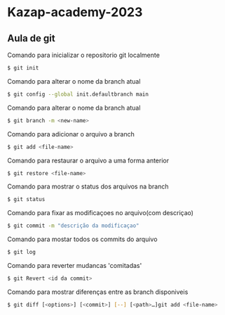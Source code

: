 # Kazap-academy-2023

## Aula de git

Comando para inicializar o repositorio git localmente
```bash
$ git init
```

Comando para alterar o nome da branch atual
```bash
$ git config --global init.defaultbranch main
```

Comando para alterar o nome da branch atual
```bash
$ git branch -m <new-name>
```

Comando para adicionar o arquivo a branch 
```bash
$ git add <file-name>
```

Comando para restaurar o arquivo a uma forma anterior
```bash
$ git restore <file-name>
```

Comando para mostrar o status dos arquivos na branch
```bash
$ git status
```

Comando para fixar as modificaçoes no arquivo(com descriçao)
```bash
$ git commit -m "descrição da modificaçao"
```

Comando para mostar todos os commits do arquivo
```bash
$ git log
```

Comando para reverter mudancas 'comitadas'
```bash
$ git Revert <id da commit>
```
Comando para mostrar diferenças entre as branch disponiveis
```bash
$ git diff [<options>] [<commit>] [--] [<path>…​]git add <file-name>
```